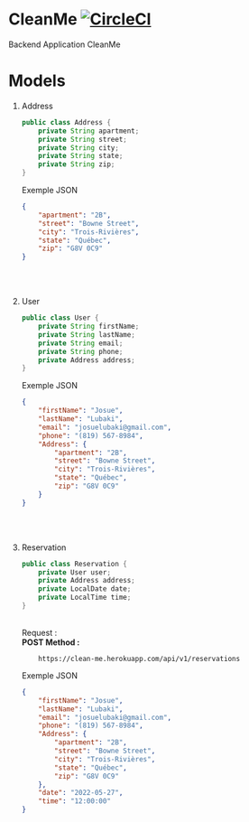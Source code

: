 # CleanMe [![CircleCI](https://circleci.com/gh/josue-lubaki/cleanme/tree/main.svg?style=svg)](https://circleci.com/gh/josue-lubaki/cleanme/tree/main)
Backend Application CleanMe

# Models
<ol>
<li>Address</li>

```java
public class Address {
    private String apartment;
    private String street;
    private String city;
    private String state;
    private String zip;
}
```

Exemple JSON

```json
{
    "apartment": "2B",
    "street": "Bowne Street",
    "city": "Trois-Rivières",
    "state": "Québec",
    "zip": "G8V 0C9"
}
```

<br><br>
<li>User</li>

```java
public class User {
    private String firstName;
    private String lastName;
    private String email;
    private String phone;
    private Address address;
}
```
Exemple JSON

```json
{
    "firstName": "Josue",
    "lastName": "Lubaki",
    "email": "josuelubaki@gmail.com",
    "phone": "(819) 567-8984",
    "Address": {
        "apartment": "2B",
        "street": "Bowne Street",
        "city": "Trois-Rivières",
        "state": "Québec",
        "zip": "G8V 0C9"
    } 
}
```

<br><br>
<li>Reservation</li>

```java
public class Reservation {
    private User user;
    private Address address;
    private LocalDate date;
    private LocalTime time;
}
```

<br>
Request : <br>
<b>POST Method :</b>

```http request
    https://clean-me.herokuapp.com/api/v1/reservations
```

Exemple JSON

```json
{
    "firstName": "Josue",
    "lastName": "Lubaki",
    "email": "josuelubaki@gmail.com",
    "phone": "(819) 567-8984",
    "Address": {
        "apartment": "2B",
        "street": "Bowne Street",
        "city": "Trois-Rivières",
        "state": "Québec",
        "zip": "G8V 0C9"
    },
    "date": "2022-05-27",
    "time": "12:00:00"
}
```
</ol>


